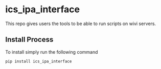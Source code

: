# ics_ipa_interface

This repo gives users the tools to be able to run scripts on wivi servers. 

## Install Process
To install simply run the following command

```
pip install ics_ipa_interface
```
